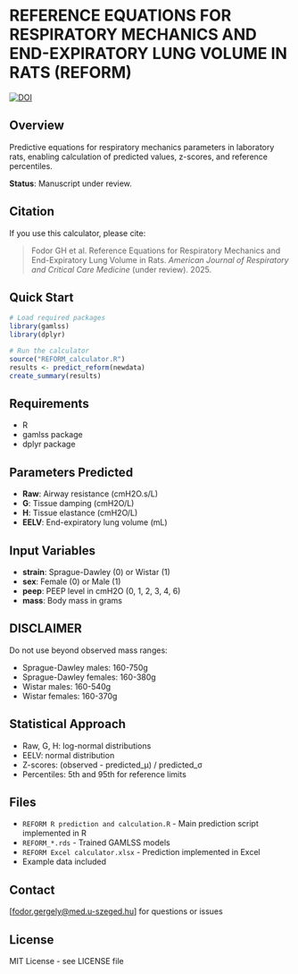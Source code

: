 # REFERENCE EQUATIONS FOR RESPIRATORY MECHANICS AND END-EXPIRATORY LUNG VOLUME IN RATS (REFORM)
[![DOI](https://zenodo.org/badge/DOI/10.5281/zenodo.16992326.svg)](https://doi.org/10.5281/zenodo.16992326)
## Overview
Predictive equations for respiratory mechanics parameters in laboratory rats, enabling calculation of predicted values, z-scores, and reference percentiles.

**Status**: Manuscript under review.

## Citation
If you use this calculator, please cite:
> Fodor GH et al. Reference Equations for Respiratory Mechanics and End-Expiratory Lung Volume in Rats. *American Journal of Respiratory and Critical Care Medicine* (under review). 2025.

## Quick Start
```r
# Load required packages
library(gamlss)
library(dplyr)

# Run the calculator
source("REFORM_calculator.R")
results <- predict_reform(newdata)
create_summary(results)
```

## Requirements
- R
- gamlss package
- dplyr package

## Parameters Predicted
- **Raw**: Airway resistance (cmH2O.s/L)
- **G**: Tissue damping (cmH2O/L)  
- **H**: Tissue elastance (cmH2O/L)
- **EELV**: End-expiratory lung volume (mL)

## Input Variables
- **strain**: Sprague-Dawley (0) or Wistar (1)
- **sex**: Female (0) or Male (1)
- **peep**: PEEP level in cmH2O (0, 1, 2, 3, 4, 6)
- **mass**: Body mass in grams

## DISCLAIMER
Do not use beyond observed mass ranges:
- Sprague-Dawley males: 160-750g
- Sprague-Dawley females: 160-380g
- Wistar males: 160-540g  
- Wistar females: 160-370g

## Statistical Approach
- Raw, G, H: log-normal distributions
- EELV: normal distribution
- Z-scores: (observed - predicted_μ) / predicted_σ
- Percentiles: 5th and 95th for reference limits

## Files
- `REFORM R prediction and calculation.R` - Main prediction script implemented in R
- `REFORM_*.rds` - Trained GAMLSS models
- `REFORM Excel calculator.xlsx` - Prediction implemented in Excel
- Example data included

## Contact
[fodor.gergely@med.u-szeged.hu] for questions or issues

## License
MIT License - see LICENSE file
